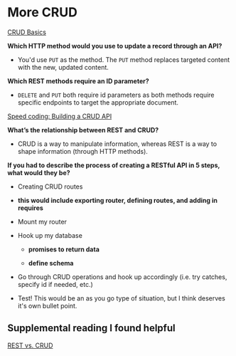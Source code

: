 # More CRUD

[CRUD Basics](https://medium.com/geekculture/crud-operations-explained-2a44096e9c88)

**Which HTTP method would you use to update a record through an API?**

- You'd use `PUT` as the method. The `PUT` method replaces targeted content with the new, updated content.

**Which REST methods require an ID parameter?**

- `DELETE` and `PUT` both require id parameters as both methods require specific endpoints to target the appropriate document.

[Speed coding: Building a CRUD API](https://www.youtube.com/watch?v=EzNcBhSv1Wo)

**What’s the relationship between REST and CRUD?**

- CRUD is a way to manipulate information, whereas REST is a way to shape information (through HTTP methods).

**If you had to describe the process of creating a RESTful API in 5 steps, what would they be?**

- Creating CRUD routes

- **this would include exporting router, defining routes, and adding in requires**

- Mount my router

- Hook up my database

  - **promises to return data**

  - **define schema**

- Go through CRUD operations and hook up accordingly (i.e. try catches, specify id if needed, etc.)

- Test! This would be an as you go type of situation, but I think deserves it's own bullet point.

## Supplemental reading I found helpful

[REST vs. CRUD](https://www.logicmonitor.com/blog/rest-vs-crud#:~:text=In%20its%20base%20form%2C%20CRUD,not%20limited%20to%20CRUD%20functions.)